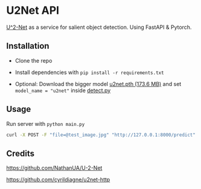 # U2Net API

[U^2-Net](https://github.com/NathanUA/U-2-Net) as a service for salient object detection. Using FastAPI & Pytorch.


## Installation

* Clone the repo
* Install dependencies with `pip install -r requirements.txt`

* Optional: Download the bigger model [u2net.pth (173.6 MB)](https://drive.google.com/file/d/1ao1ovG1Qtx4b7EoskHXmi2E9rp5CHLcZ/view?usp=sharing) and set `model_name = "u2net"` inside [detect.py](detect.py)


## Usage

Run server with `python main.py`

```bash
curl -X POST -F "file=@test_image.jpg" "http://127.0.0.1:8000/predict" -o result.png
```

## Credits

https://github.com/NathanUA/U-2-Net

https://github.com/cyrildiagne/u2net-http
